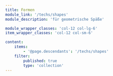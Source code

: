 ```yaml
---
title: Formen
module_link: '/techs/shapes'
module_description: 'für geometrische Späße'

module_wrapper_classes: 'col-12 col-lg-6'
item_wrapper_classes: 'col-12 col-sm-6'

content:
    items: 
        - '@page.descendants': '/techs/shapes'
    filter:
        published: true
        type: 'collection'
---
```

